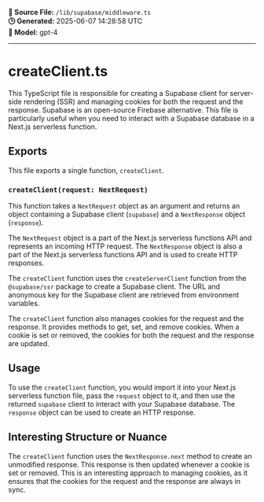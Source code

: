 **📄 Source File:** `/lib/supabase/middleware.ts`  
**🕒 Generated:** 2025-06-07 14:28:58 UTC  
**🤖 Model:** gpt-4

---

# createClient.ts

This TypeScript file is responsible for creating a Supabase client for server-side rendering (SSR) and managing cookies for both the request and the response. Supabase is an open-source Firebase alternative. This file is particularly useful when you need to interact with a Supabase database in a Next.js serverless function.

## Exports

This file exports a single function, `createClient`.

### `createClient(request: NextRequest)`

This function takes a `NextRequest` object as an argument and returns an object containing a Supabase client (`supabase`) and a `NextResponse` object (`response`).

The `NextRequest` object is a part of the Next.js serverless functions API and represents an incoming HTTP request. The `NextResponse` object is also a part of the Next.js serverless functions API and is used to create HTTP responses.

The `createClient` function uses the `createServerClient` function from the `@supabase/ssr` package to create a Supabase client. The URL and anonymous key for the Supabase client are retrieved from environment variables.

The `createClient` function also manages cookies for the request and the response. It provides methods to get, set, and remove cookies. When a cookie is set or removed, the cookies for both the request and the response are updated.

## Usage

To use the `createClient` function, you would import it into your Next.js serverless function file, pass the `request` object to it, and then use the returned `supabase` client to interact with your Supabase database. The `response` object can be used to create an HTTP response.

## Interesting Structure or Nuance

The `createClient` function uses the `NextResponse.next` method to create an unmodified response. This response is then updated whenever a cookie is set or removed. This is an interesting approach to managing cookies, as it ensures that the cookies for the request and the response are always in sync.